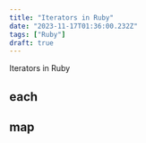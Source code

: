 ```yaml
---
title: "Iterators in Ruby"
date: "2023-11-17T01:36:00.232Z"
tags: ["Ruby"]
draft: true
---
```


Iterators in Ruby

## each

## map
